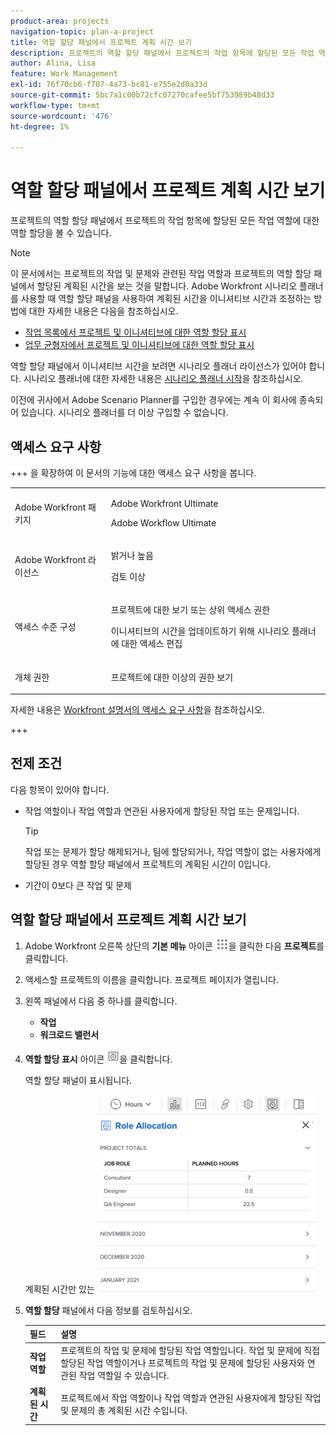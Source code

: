 ```yaml
---
product-area: projects
navigation-topic: plan-a-project
title: 역할 할당 패널에서 프로젝트 계획 시간 보기
description: 프로젝트의 역할 할당 패널에서 프로젝트의 작업 항목에 할당된 모든 작업 역할에 대한 역할 할당을 볼 수 있습니다.
author: Alina, Lisa
feature: Work Management
exl-id: 76f70cb6-f707-4a73-bc81-e755e2d0a33d
source-git-commit: 5bc7a1c00b72cfc07270cafee5bf753989b48d33
workflow-type: tm+mt
source-wordcount: '476'
ht-degree: 1%

---
```


# 역할 할당 패널에서 프로젝트 계획 시간 보기

프로젝트의 역할 할당 패널에서 프로젝트의 작업 항목에 할당된 모든 작업 역할에 대한 역할 할당을 볼 수 있습니다.

>[!NOTE]
>
>이 문서에서는 프로젝트의 작업 및 문제와 관련된 작업 역할과 프로젝트의 역할 할당 패널에서 할당된 계획된 시간을 보는 것을 말합니다. Adobe Workfront 시나리오 플래너를 사용할 때 역할 할당 패널을 사용하여 계획된 시간을 이니셔티브 시간과 조정하는 방법에 대한 자세한 내용은 다음을 참조하십시오.
>
>* [작업 목록에서 프로젝트 및 이니셔티브에 대한 역할 할당 표시](../../../scenario-planner/show-role-allocation-task-list-nwe.md)
>* [업무 균형자에서 프로젝트 및 이니셔티브에 대한 역할 할당 표시](../../../scenario-planner/show-role-allocation-workload-balancer.md)
>
>  역할 할당 패널에서 이니셔티브 시간을 보려면 시나리오 플래너 라이선스가 있어야 합니다. 시나리오 플래너에 대한 자세한 내용은 [시나리오 플래너 시작](../../../scenario-planner/get-started-with-scenario-planning.md)을 참조하십시오.
>
>이전에 귀사에서 Adobe Scenario Planner를 구입한 경우에는 계속 이 회사에 종속되어 있습니다. 시나리오 플래너를 더 이상 구입할 수 없습니다.

## 액세스 요구 사항

+++ 을 확장하여 이 문서의 기능에 대한 액세스 요구 사항을 봅니다. 

<table style="table-layout:auto"> 
 <col> 
 <col> 
 <tbody> 
  <tr> 
   <td role="rowheader">Adobe Workfront 패키지</td> 
   <td> <p>Adobe Workfront Ultimate</p>
   <p>Adobe Workflow Ultimate</p>
    </td> 
  </tr> 
  <tr> 
   <td role="rowheader">Adobe Workfront 라이선스</td> 
   <td> 
   <p>밝거나 높음</p>
   <p>검토 이상</p> </td> 
  </tr> 
  <tr> 
   <td role="rowheader">액세스 수준 구성</td> 
   <td> <p>프로젝트에 대한 보기 또는 상위 액세스 권한</p>
   <p>이니셔티브의 시간을 업데이트하기 위해 시나리오 플래너에 대한 액세스 편집</p>
   </td> 
  </tr> 
  <tr> 
   <td role="rowheader">개체 권한</td> 
   <td> <p>프로젝트에 대한 이상의 권한 보기</p> </td> 
  </tr> 
 </tbody> 
</table>

자세한 내용은 [Workfront 설명서의 액세스 요구 사항](/help/quicksilver/administration-and-setup/add-users/access-levels-and-object-permissions/access-level-requirements-in-documentation.md)을 참조하십시오.

+++

<!--Old:

able style="table-layout:auto"> 
 <col> 
 <col> 
 <tbody> 
  <tr> 
   <td role="rowheader">Adobe Workfront plan*</td> 
   <td> <p>Any </p> </td> 
  </tr> 
  <tr> 
   <td role="rowheader">Adobe Workfront license*</td> 
   <td> <p>Review or higher</p> </td> 
  </tr> 
  <tr> 
   <td role="rowheader">Access level configurations*</td> 
   <td> <p>View or higher access to Projects</p> <p>If you still don't have access, ask your Workfront administrator if they set additional restrictions in your access level. For information on how a Workfront administrator can modify your access level, see <a href="../../../administration-and-setup/add-users/configure-and-grant-access/create-modify-access-levels.md" class="MCXref xref">Create or modify custom access levels</a>.</p> </td> 
  </tr> 
  <tr> 
   <td role="rowheader">Object permissions</td> 
   <td> <p>View or higher permissions on the project</p> <p>For information on requesting additional access, see <a href="../../../workfront-basics/grant-and-request-access-to-objects/request-access.md" class="MCXref xref">Request access to objects </a>.</p> </td> 
  </tr> 
 </tbody> 
</table>-->

## 전제 조건

다음 항목이 있어야 합니다.

* 작업 역할이나 작업 역할과 연관된 사용자에게 할당된 작업 또는 문제입니다.

  >[!TIP]
  >
  >작업 또는 문제가 할당 해제되거나, 팀에 할당되거나, 작업 역할이 없는 사용자에게 할당된 경우 역할 할당 패널에서 프로젝트의 계획된 시간이 0입니다.

* 기간이 0보다 큰 작업 및 문제

## 역할 할당 패널에서 프로젝트 계획 시간 보기

1. Adobe Workfront 오른쪽 상단의 **기본 메뉴** 아이콘 ![기본 메뉴 아이콘](assets/main-menu-icon.png)을 클릭한 다음 **프로젝트**&#x200B;를 클릭합니다.
1. 액세스할 프로젝트의 이름을 클릭합니다. 프로젝트 페이지가 열립니다.
1. 왼쪽 패널에서 다음 중 하나를 클릭합니다.

   * **작업**
   * **워크로드 밸런서**

1. **역할 할당 표시** 아이콘 ![역할 할당 표시 아이콘](assets/show-role-allocation-icon.png)을 클릭합니다.

   역할 할당 패널이 표시됩니다.

   계획된 시간만 있는 ![역할 할당 패널](assets/role-allocation-panel-planned-hours-only-350x316.png)

1. **역할 할당** 패널에서 다음 정보를 검토하십시오.

   | 필드 | 설명 |
   |---|---|
   | **작업 역할** | 프로젝트의 작업 및 문제에 할당된 작업 역할입니다. 작업 및 문제에 직접 할당된 작업 역할이거나 프로젝트의 작업 및 문제에 할당된 사용자와 연관된 작업 역할일 수 있습니다. |
   | **계획된 시간** | 프로젝트에서 작업 역할이나 작업 역할과 연관된 사용자에게 할당된 작업 및 문제의 총 계획된 시간 수입니다. |

